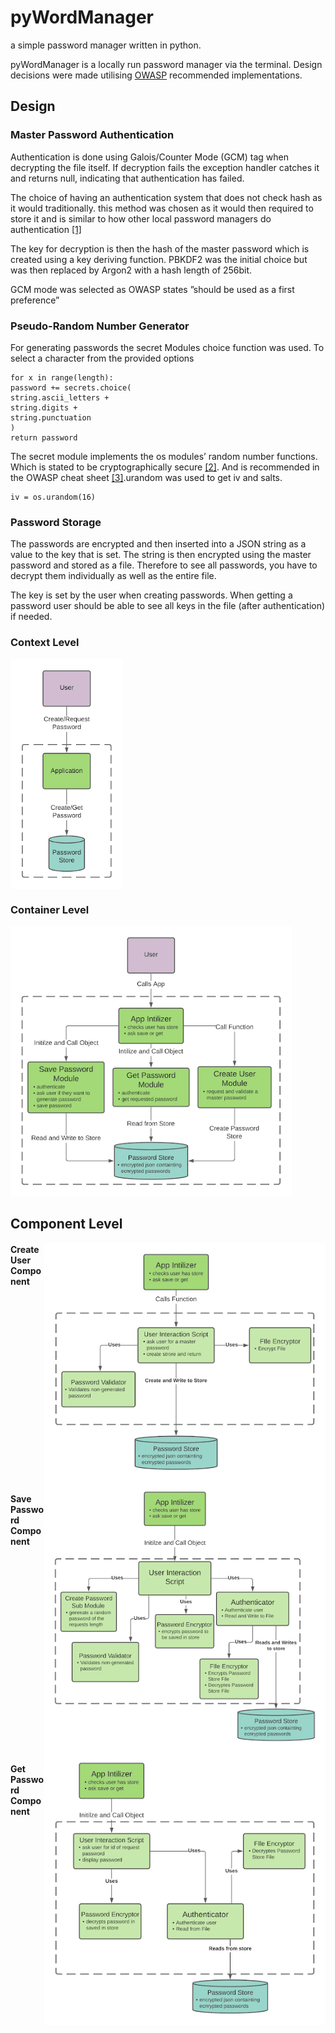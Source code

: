# pyWordManager
a simple password manager written in python.

pyWordManager is a locally run password manager via the terminal. Design decisions were made utilising [OWASP](https://owasp.org/) recommended implementations.

## Design

### Master Password Authentication
Authentication is done using Galois/Counter Mode (GCM) tag when decrypting the file itself.
If decryption fails the exception handler catches it and returns null, indicating that
authentication has failed.

The choice of having an authentication system that does not check hash as it would
traditionally. this method was chosen as it would then required to store it and is similar to
how other local password managers do authentication [[1]](https://support.1password.com/authentication-encryption/)

The key for decryption is then the hash of the master password which is created using a key
deriving function. PBKDF2 was the initial choice but was then replaced by Argon2 with a
hash length of 256bit.

GCM mode was selected as OWASP states ”should be used as a first preference”

### Pseudo-Random Number Generator
For generating passwords the secret Modules choice function was used. To select a
character from the provided options
```
for x in range(length):
password += secrets.choice(
string.ascii_letters +
string.digits +
string.punctuation
)
return password
```
The secret module implements the os modules’ random number functions. Which is stated to
be cryptographically secure [[2]](https://cryptography.io/en/latest/random-numbers/). And is recommended in the
OWASP cheat sheet [[3]](https://cheatsheetseries.owasp.org/cheatsheets/Cryptographic_Storage_Cheat_Sheet.html).urandom was used to get iv and salts.
```
iv = os.urandom(16)
```

### Password Storage
The passwords are encrypted and then inserted into a JSON string as a value to the key that
is set. The string is then encrypted using the master password and stored as a file.
Therefore to see all passwords, you have to decrypt them individually as well as the entire
file.

The key is set by the user when creating passwords. When getting a password user should
be able to see all keys in the file (after authentication) if needed.


### Context Level

<img align="left" class="context level design" src="./readme.assets/f.png" style="width:180px">

<br clear="left"/>


### Container Level
<img src="./readme.assets/sdfa.png" alt="container level design" style="width:450px"/>

## Component Level
<img align="right" src="./readme.assets/sadsaf.png" alt="component level: create user" style="width:450px"/>

#### Create User Component

<br clear="right"/>

<img align="right" src="./readme.assets/savepasswordcontainer.png" alt="component level: save password" style="width:450px"/>

#### Save Password Component

<br clear="right"/>

<img align="right" src="./readme.assets/unnamed.png" alt="component level: get password" style="width:450px"/>

#### Get Password Component
